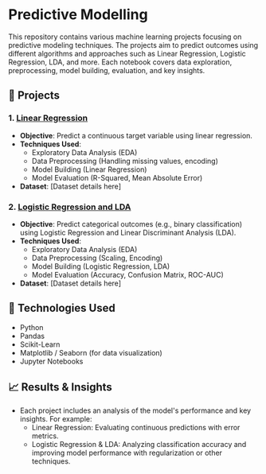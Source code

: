 # Predictive Modelling

This repository contains various machine learning projects focusing on predictive modeling techniques. The projects aim to predict outcomes using different algorithms and approaches such as Linear Regression, Logistic Regression, LDA, and more. Each notebook covers data exploration, preprocessing, model building, evaluation, and key insights.

## 📂 Projects

### 1. [Linear Regression](Linear_Regression.ipynb)
- **Objective**: Predict a continuous target variable using linear regression.
- **Techniques Used**:
  - Exploratory Data Analysis (EDA)
  - Data Preprocessing (Handling missing values, encoding)
  - Model Building (Linear Regression)
  - Model Evaluation (R-Squared, Mean Absolute Error)
- **Dataset**: [Dataset details here]

### 2. [Logistic Regression and LDA](Logistic_Regression_and_LDA.ipynb)
- **Objective**: Predict categorical outcomes (e.g., binary classification) using Logistic Regression and Linear Discriminant Analysis (LDA).
- **Techniques Used**:
  - Exploratory Data Analysis (EDA)
  - Data Preprocessing (Scaling, Encoding)
  - Model Building (Logistic Regression, LDA)
  - Model Evaluation (Accuracy, Confusion Matrix, ROC-AUC)
- **Dataset**: [Dataset details here]

## 🔧 Technologies Used
- Python
- Pandas
- Scikit-Learn
- Matplotlib / Seaborn (for data visualization)
- Jupyter Notebooks

## 📈 Results & Insights
- Each project includes an analysis of the model's performance and key insights. For example:
  - Linear Regression: Evaluating continuous predictions with error metrics.
  - Logistic Regression & LDA: Analyzing classification accuracy and improving model performance with regularization or other techniques.
